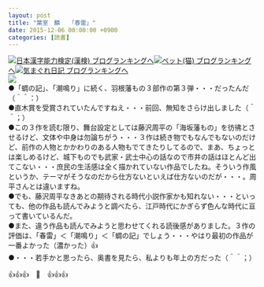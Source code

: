 ```yaml
---
layout: post
title: "葉室　麟　　「春雷」"
date: 2015-12-06 00:00:00 +0900
categories: [読書]
---
```


[![](/syuusyuu9701/assets/images/葉室-麟-「春雷」-br_c_3028_1.gif)](http://blog.with2.net/link.php?1659096:3028 "日本漢字能力検定(漢検) ブログランキングへ")[日本漢字能力検定(漢検) ブログランキングへ](http://blog.with2.net/link.php?1659096:3028)[![](/syuusyuu9701/assets/images/葉室-麟-「春雷」-br_c_1348_1.gif)](http://blog.with2.net/link.php?1659096:1348 "ペット(猫) ブログランキングへ")[ペット(猫) ブログランキングへ](http://blog.with2.net/link.php?1659096:1348)[![](/syuusyuu9701/assets/images/葉室-麟-「春雷」-br_c_9257_1.gif)](http://blog.with2.net/link.php?1659096:9257 "気まぐれ日記 ブログランキングへ")[気まぐれ日記 ブログランキングへ](http://blog.with2.net/link.php?1659096:9257)  
![](/syuusyuu9701/assets/images/葉室-麟-「春雷」-c608db1e048c7f2f7e7293a3377da477.jpg)  
●「蜩の記」、「潮鳴り」に続く、羽根藩もの３部作の第３弾・・・だったんだ（＾＾：）  
●直木賞を受賞されていたんですねえ・・・前回、無知をさらけ出しました（＾＾；）  
●この３作を読む限り、舞台設定としては藤沢周平の「海坂藩もの」を彷彿とさせるけど、文体や中身は勿論ちがう・・・３作は続き物でもなんでもないのだけど、前作の人物とかかわりのある人物もでてきたりしてるので、まあ、ちょっとは楽しめるけど、城下ものでも武家・武士中心の話なので市井の話はほとんど出てこない・・・庶民の生活感は全く描かれていない作品でしたね。そういう作風というか、テーマがそうなのだから仕方ないといえば仕方ないのだが・・・。周平さんとは違いますね。  
●でも、藤沢周平なきあとの期待される時代小説作家かも知れない・・・といっても、他の作品も読んでみようと調べたら、江戸時代にかぎらず色んな時代に亘って書いているんだ。  
●また、違う作品も読んでみようと思わせてくれる読後感がありました。３作の評価は、「春雷」＜「潮鳴り」＜「蜩の記」でしょう・・・やはり最初の作品が一番よかった（濃かった）👍  
●・・・若手かと思ったら、奥書を見たら、私よりも年上の方だった（＾＾；）  
  
👍👍👍　🐑　👍👍👍  